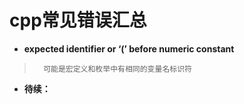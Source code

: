 # cpp常见错误汇总
- **expected identifier or ‘(’ before numeric constant**
>       可能是宏定义和枚举中有相同的变量名标识符
>
>
>
>
>
>
>
>

- **待续：**
>
>
>
